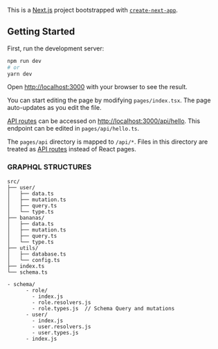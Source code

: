 This is a [Next.js](https://nextjs.org/) project bootstrapped with [`create-next-app`](https://github.com/vercel/next.js/tree/canary/packages/create-next-app).

## Getting Started

First, run the development server:

```bash
npm run dev
# or
yarn dev
```

Open [http://localhost:3000](http://localhost:3000) with your browser to see the result.

You can start editing the page by modifying `pages/index.tsx`. The page auto-updates as you edit the file.

[API routes](https://nextjs.org/docs/api-routes/introduction) can be accessed on [http://localhost:3000/api/hello](http://localhost:3000/api/hello). This endpoint can be edited in `pages/api/hello.ts`.

The `pages/api` directory is mapped to `/api/*`. Files in this directory are treated as [API routes](https://nextjs.org/docs/api-routes/introduction) instead of React pages.


### GRAPHQL STRUCTURES
```
src/
├── user/
│   ├── data.ts
│   ├── mutation.ts
│   ├── query.ts
│   └── type.ts
├── bananas/
│   ├── data.ts
│   ├── mutation.ts
│   ├── query.ts
│   └── type.ts
├── utils/
│   ├── database.ts
│   └── config.ts
├── index.ts
└── schema.ts

- schema/
      - role/
        - index.js
        - role.resolvers.js
        - role.types.js  // Schema Query and mutations
      - user/
        - index.js
        - user.resolvers.js
        - user.types.js
      - index.js
